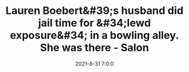 ---
"title": "Lauren Boebert&amp;#39;s husband did jail time for &amp;#34;lewd exposure&amp;#34; in a bowling alley. She was there - Salon"
"date": "2021-8-31 7:0:0"
"feed_name": "GOOGLENEWS"
"feed_website": "https://news.google.com/search?q=drilling%2Bincident&hl=en-US&gl=US&ceid=US:en"
"feed_rss": "https://news.google.com/rss/search?q=drilling%2Bincident&hl=en-US&gl=US&ceid=US:en"
"link": "https://www.salon.com/2021/08/31/lauren-boeberts-husband-did-jail-time-for-lewd-exposure-in-a-bowling-alley-she-was-there/"
"file": "_posts/2021-8-31-7-0-0_GOOGLENEWS_a06ec9304da141005740f2ddd09e8c7403e537b6.md"
"accident": "0"
"drilling": "0"
---